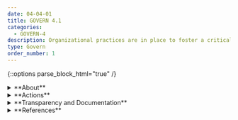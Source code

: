 ```yaml
---
date: 04-04-01
title: GOVERN 4.1
categories:
  - GOVERN-4
description: Organizational practices are in place to foster a critical thinking mindset in  the design, development, and deployment of AI systems to minimize negative impacts.
type: Govern
order_number: 1
---
```

{::options parse_block_html="true" /}


<details>
<summary markdown="span">**About**</summary>
<br>
A strong risk culture and accompanying practices can help organizations effectively triage the most critical risks. Organizations in some industries implement three (or more) "lines of defense," where separate teams are held accountable for different aspects of the system lifecycle, such as development, risk management, and auditing.  While a traditional three-lines approach may be impractical for smaller organizations, leadership can commit to cultivating a strong risk culture through other means. For example, “effective challenge,” is a culture-based practice that encourages critical thinking and questioning of important design and implementation decisions by experts with the authority and stature to make such changes.

Red-teaming is another risk management approach. This practice consists of adversarial testing of AI systems under stress conditions to seek out failure modes or vulnerabilities in the system. Red-teams are composed of external experts or personnel who are independent from internal AI actors.

</details>

<details>
<summary markdown="span">**Actions**</summary>
* Establish policies that require oversight functions (legal, compliance, risk management) from the outset of the system design process.
* Establish policies that promote effective challenge of AI system design, implementation, and deployment decisions, via mechanisms such as the three lines of defense, model audits, or red-teaming – to ensure that workplace risks such as groupthink do not take hold.
* Establish policies that incentivize general critical thinking and review at an organizational and procedural level.
* Establish whistleblower protections for insiders who report on perceived serious problems with AI systems.

</details>

<details>
<summary markdown="span">**Transparency and Documentation**</summary>
<br>
Column G goes here.

</details>

<details>
<summary markdown="span">**References**</summary>
<br>
H.R. 2231, 116th Cong. (2019). [URL](https://www.congress.gov/bill/116th-congress/house-bill/2231/text)

BSA The Software Alliance (2021) Confronting Bias: BSA’s Framework to Build Trust in AI. [URL](https://www.bsa.org/reports/confronting-bias-bsas-framework-to-build-trust-in-ai)

David Wright, “Making Privacy Impact Assessments More Effective." The Information Society 29, 2013. [URL](https://iapp.org/media/pdf/knowledge_center/Making_PIA__more_effective.pdf)

E. Moss, E. Watkins, R. Singh, M. Elish, and J. Metcalf, “Assembling Accountability: Algorithmic Impact Assessment for the Public Interest”. [URL](https://datasociety.net/library/assembling-accountability-algorithmic-impact-assessment-for-the-public-interest/)

M. Kop, “AI Impact Assessment & Code of Conduct,” Futurium, May 2019. [URL](https://futurium.ec.europa.eu/en/european-ai-alliance/best-practices/ai-impact-assessment-code-conduct)

D. Reisman, J. Schultz, K. Crawford, and M. Whittaker, “Algorithmic Impact Assessments: A Practical Framework For Public Agency Accountability,” AI Now, Apr. 2018. [URL](https://ainowinstitute.org/aiareport2018.pdf)

A. D. Selbst, “An Institutional View Of Algorithmic Impact Assessments,” Harvard Journal of Law & Technology, vol. 35, no. 1, 2021

Ada Lovelace Institute. 2022. Algorithmic Impact Assessment: A Case Study in Healthcare. Accessed July 14, 2022. [URL](https://www.adalovelaceinstitute.org/report/algorithmic-impact-assessment-case-study-healthcare/)

Kathy Baxter, AI Ethics Maturity Model, Salesforce [URL](https://www.salesforceairesearch.com/static/ethics/EthicalAIMaturityModel.pdf)

</details>
